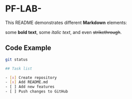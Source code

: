 # PF-LAB-

This README demonstrates different **Markdown** elements: 

 some **bold text**, some *italic text*, and even ~~strikethrough~~.

## Code Example

```bash
git status

## Task list

- [x] Create repository  
- [x] Add README.md  
- [ ] Add new features  
- [ ] Push changes to GitHub  
